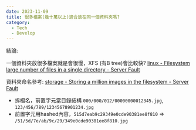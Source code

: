 ```yaml
---
date: 2023-11-09
title: 很多檔案(幾十萬以上)適合放在同一個資料夾嗎?
category:
  - Tech
  - Develop
---
```

結論:

一個資料夾放很多檔案就是會很慢，XFS (有B tree)會比較快?
[linux - Filesystem large number of files in a single directory - Server Fault](https://serverfault.com/questions/43133/filesystem-large-number-of-files-in-a-single-directory)

資料夾命名參考:
[storage - Storing a million images in the filesystem - Server Fault](https://serverfault.com/questions/95444/storing-a-million-images-in-the-filesystem)

- 拆檔名，前置字元當目錄結構 `000/000/012/00000000012345.jpg`, `123/456/789/12345678901234.jpg`
- 前置字元用hashed內容，`515d7eab9c29349e0cde90381ee8f810` => `/51/5d/7e/ab/9c/29/349e0cde90381ee8f810.jpg`
